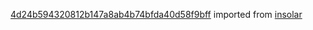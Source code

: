 [4d24b594320812b147a8ab4b74bfda40d58f9bff](https://github.com/insolar/insolar/commit/4d24b594320812b147a8ab4b74bfda40d58f9bff) imported from [insolar](https://github.com/insolar/insolar)
